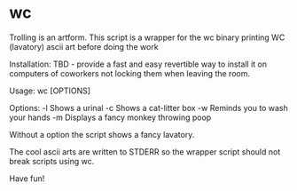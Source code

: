 # wc
Trolling is an artform. This script is a wrapper for the wc binary printing WC (lavatory) ascii art before doing the work

Installation:
 TBD - provide a fast and easy revertible way to install it on computers of coworkers not locking them when leaving the room.


Usage: wc [OPTIONS]

Options:
  -l          Shows a urinal
  -c          Shows a cat-litter box
  -w          Reminds you to wash your hands
  -m          Displays a fancy monkey throwing poop

Without a option the script shows a fancy lavatory.

The cool ascii arts are written to STDERR so the wrapper script should not break scripts using wc.

Have fun!
